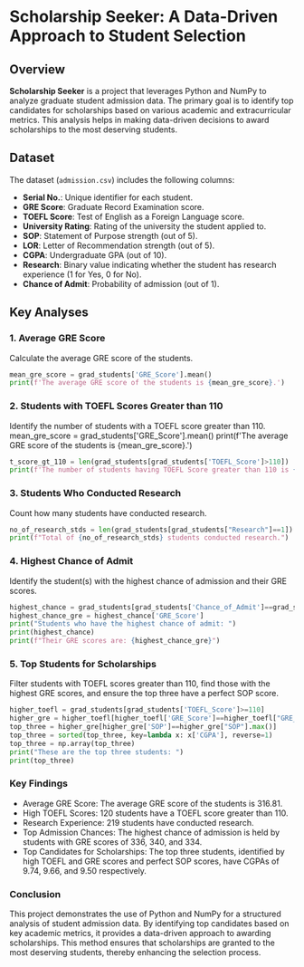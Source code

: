 # Scholarship Seeker: A Data-Driven Approach to Student Selection

## Overview

**Scholarship Seeker** is a project that leverages Python and NumPy to analyze graduate student admission data. The primary goal is to identify top candidates for scholarships based on various academic and extracurricular metrics. This analysis helps in making data-driven decisions to award scholarships to the most deserving students.

## Dataset

The dataset (`admission.csv`) includes the following columns:
- **Serial No.**: Unique identifier for each student.
- **GRE Score**: Graduate Record Examination score.
- **TOEFL Score**: Test of English as a Foreign Language score.
- **University Rating**: Rating of the university the student applied to.
- **SOP**: Statement of Purpose strength (out of 5).
- **LOR**: Letter of Recommendation strength (out of 5).
- **CGPA**: Undergraduate GPA (out of 10).
- **Research**: Binary value indicating whether the student has research experience (1 for Yes, 0 for No).
- **Chance of Admit**: Probability of admission (out of 1).

## Key Analyses

### 1. Average GRE Score
Calculate the average GRE score of the students.
```python
mean_gre_score = grad_students['GRE_Score'].mean()
print(f'The average GRE score of the students is {mean_gre_score}.')
```



### 2. Students with TOEFL Scores Greater than 110
Identify the number of students with a TOEFL score greater than 110.
mean_gre_score = grad_students['GRE_Score'].mean()
print(f'The average GRE score of the students is {mean_gre_score}.')
```python
t_score_gt_110 = len(grad_students[grad_students['TOEFL_Score']>110])
print(f'The number of students having TOEFL Score greater than 110 is {t_score_gt_110}.')

```



### 3. Students Who Conducted Research
Count how many students have conducted research.

```python
no_of_research_stds = len(grad_students[grad_students["Research"]==1])
print(f"Total of {no_of_research_stds} students conducted research.")
```



### 4. Highest Chance of Admit
Identify the student(s) with the highest chance of admission and their GRE scores.

```python
highest_chance = grad_students[grad_students['Chance_of_Admit']==grad_students['Chance_of_Admit'].max()]
highest_chance_gre = highest_chance['GRE_Score']
print("Students who have the highest chance of admit: ")
print(highest_chance)
print(f"Their GRE scores are: {highest_chance_gre}")
```


### 5. Top Students for Scholarships
Filter students with TOEFL scores greater than 110, find those with the highest GRE scores, and ensure the top three have a perfect SOP score.

```python
higher_toefl = grad_students[grad_students['TOEFL_Score']>=110]
higher_gre = higher_toefl[higher_toefl['GRE_Score']==higher_toefl["GRE_Score"].max()]
top_three = higher_gre[higher_gre['SOP']==higher_gre["SOP"].max()]
top_three = sorted(top_three, key=lambda x: x['CGPA'], reverse=1)
top_three = np.array(top_three)
print("These are the top three students: ")
print(top_three)
```



### Key Findings
- Average GRE Score: The average GRE score of the students is 316.81.
- High TOEFL Scores: 120 students have a TOEFL score greater than 110.
- Research Experience: 219 students have conducted research.
- Top Admission Chances: The highest chance of admission is held by students with GRE scores of 336, 340, and 334.
- Top Candidates for Scholarships: The top three students, identified by high TOEFL and GRE scores and perfect SOP scores, have CGPAs of 9.74, 9.66, and 9.50 respectively.



### Conclusion
This project demonstrates the use of Python and NumPy for a structured analysis of student admission data. By identifying top candidates based on key academic metrics, it provides a data-driven approach to awarding scholarships. This method ensures that scholarships are granted to the most deserving students, thereby enhancing the selection process.
